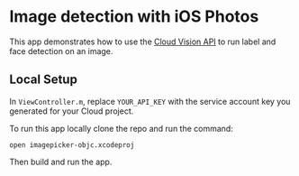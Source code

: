 # Image detection with iOS Photos

This app demonstrates how to use the [Cloud Vision API](https://cloud.google.com/vision/) to run label and face detection on an image.

## Local Setup

In `ViewController.m`, replace `YOUR_API_KEY` with the service account key you generated for your Cloud project.

To run this app locally clone the repo and run the command:

`open imagepicker-objc.xcodeproj`

Then build and run the app.


